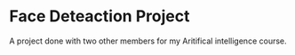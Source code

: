 # Face Deteaction Project
A project done with two other members for my Aritifical intelligence course.
